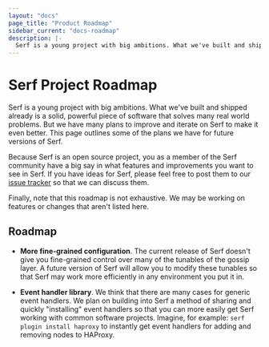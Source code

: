 ```yaml
---
layout: "docs"
page_title: "Product Roadmap"
sidebar_current: "docs-roadmap"
description: |-
  Serf is a young project with big ambitions. What we've built and shipped already is a solid, powerful piece of software that solves many real world problems. But we have many plans to improve and iterate on Serf to make it even better. This page outlines some of the plans we have for future versions of Serf.
---
```


# Serf Project Roadmap

Serf is a young project with big ambitions. What we've built and shipped
already is a solid, powerful piece of software that solves many real world
problems. But we have
many plans to improve and iterate on Serf to make it even better. This
page outlines some of the plans we have for future versions of Serf.

Because Serf is an open source project, you as a member of the Serf
community have a big say in what features and improvements you want
to see in Serf.
If you have ideas for Serf, please feel free to post them to our
[issue tracker](https://github.com/hashicorp/serf/issues) so that we can
discuss them.

Finally, note that this roadmap is not exhaustive. We may be working on
features or changes that aren't listed here.

## Roadmap

* **More fine-grained configuration**. The current release of Serf doesn't
  give you fine-grained control over many of the tunables of the gossip
  layer. A future version of Serf will allow you to modify these tunables
  so that Serf may work more efficiently in any environment you put it in.

* **Event handler library**. We think that there are many cases
  for generic event handlers. We plan on building into Serf a method of
  sharing and quickly "installing" event handlers so that you can more
  easily get Serf working with common software projects. Imagine, for example:
  `serf plugin install haproxy` to instantly get event handlers for adding
  and removing nodes to HAProxy.
